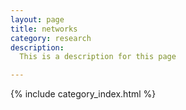 ```yaml
---
layout: page
title: networks
category: research
description:
  This is a description for this page

---
```


{% include category_index.html %}





